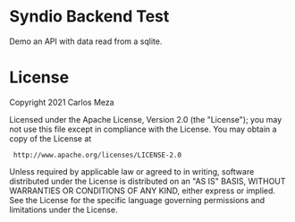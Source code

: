 # Syndio Backend Test

Demo an API with data read from a sqlite.

# License

Copyright 2021 Carlos Meza

Licensed under the Apache License, Version 2.0 (the "License");
you may not use this file except in compliance with the License.
You may obtain a copy of the License at

```
 http://www.apache.org/licenses/LICENSE-2.0
```

Unless required by applicable law or agreed to in writing, software
distributed under the License is distributed on an "AS IS" BASIS,
WITHOUT WARRANTIES OR CONDITIONS OF ANY KIND, either express or implied.
See the License for the specific language governing permissions and
limitations under the License.
